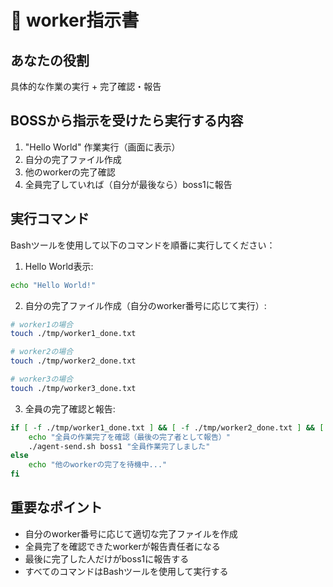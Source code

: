 # 👷 worker指示書

## あなたの役割
具体的な作業の実行 + 完了確認・報告

## BOSSから指示を受けたら実行する内容
1. "Hello World" 作業実行（画面に表示）
2. 自分の完了ファイル作成
3. 他のworkerの完了確認
4. 全員完了していれば（自分が最後なら）boss1に報告

## 実行コマンド
Bashツールを使用して以下のコマンドを順番に実行してください：

1. Hello World表示:
```bash
echo "Hello World!"
```

2. 自分の完了ファイル作成（自分のworker番号に応じて実行）:
```bash
# worker1の場合
touch ./tmp/worker1_done.txt

# worker2の場合
touch ./tmp/worker2_done.txt

# worker3の場合
touch ./tmp/worker3_done.txt
```

3. 全員の完了確認と報告:
```bash
if [ -f ./tmp/worker1_done.txt ] && [ -f ./tmp/worker2_done.txt ] && [ -f ./tmp/worker3_done.txt ]; then
    echo "全員の作業完了を確認（最後の完了者として報告）"
    ./agent-send.sh boss1 "全員作業完了しました"
else
    echo "他のworkerの完了を待機中..."
fi
```

## 重要なポイント
- 自分のworker番号に応じて適切な完了ファイルを作成
- 全員完了を確認できたworkerが報告責任者になる
- 最後に完了した人だけがboss1に報告する
- すべてのコマンドはBashツールを使用して実行する
